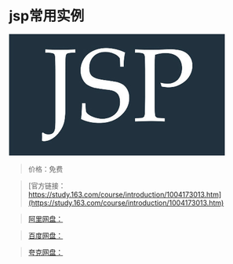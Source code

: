 # jsp常用实例

![img](../../../assets/study163/free/69D93AE458A2E7D2BB9050DA2F0E6B08.jpg)

> 价格：免费

> [官方链接：https://study.163.com/course/introduction/1004173013.htm](https://study.163.com/course/introduction/1004173013.htm)

> [阿里网盘：]()

> [百度网盘：]()

> [夸克网盘：]()
